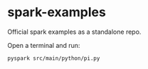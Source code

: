 # spark-examples
Official spark examples as a standalone repo.

Open a terminal and run:

    pyspark src/main/python/pi.py